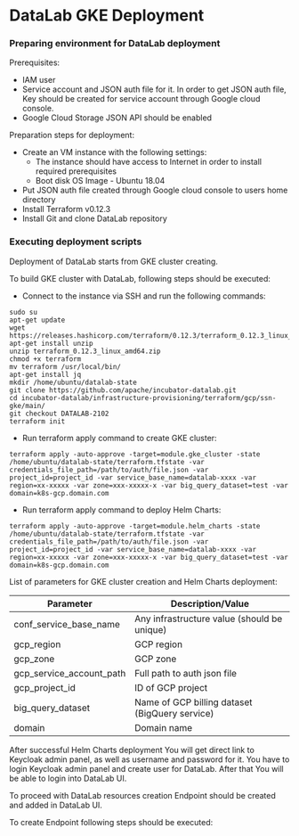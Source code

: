 # DataLab GKE Deployment <a name="DataLab_Deployment"></a>

### Preparing environment for DataLab deployment <a name="Env_for_DataLab"></a>

Prerequisites:

- IAM user
- Service account and JSON auth file for it. In order to get JSON auth file, Key should be created for service account 
through Google cloud console.
- Google Cloud Storage JSON API should be enabled

Preparation steps for deployment:

- Create an VM instance with the following settings:
    - The instance should have access to Internet in order to install required prerequisites
    - Boot disk OS Image - Ubuntu 18.04
- Put JSON auth file created through Google cloud console to users home directory
- Install Terraform v0.12.3
- Install Git and clone DataLab repository

### Executing deployment scripts

Deployment of DataLab starts from GKE cluster creating.

To build GKE cluster with DataLab, following steps should be executed:

- Connect to the instance via SSH and run the following commands:

```
sudo su
apt-get update
wget https://releases.hashicorp.com/terraform/0.12.3/terraform_0.12.3_linux_amd64.zip
apt-get install unzip
unzip terraform_0.12.3_linux_amd64.zip
chmod +x terraform
mv terraform /usr/local/bin/
apt-get install jq
mkdir /home/ubuntu/datalab-state
git clone https://github.com/apache/incubator-datalab.git
cd incubator-datalab/infrastructure-provisioning/terraform/gcp/ssn-gke/main/
git checkout DATALAB-2102
terraform init
```
- Run terraform apply command to create GKE cluster:

```
terraform apply -auto-approve -target=module.gke_cluster -state /home/ubuntu/datalab-state/terraform.tfstate -var credentials_file_path=/path/to/auth/file.json -var project_id=project_id -var service_base_name=datalab-xxxx -var region=xx-xxxxx -var zone=xxx-xxxxx-x -var big_query_dataset=test -var domain=k8s-gcp.domain.com
```

- Run terraform apply command to deploy Helm Charts:

```
terraform apply -auto-approve -target=module.helm_charts -state /home/ubuntu/datalab-state/terraform.tfstate -var credentials_file_path=/path/to/auth/file.json -var project_id=project_id -var service_base_name=datalab-xxxx -var region=xx-xxxxx -var zone=xxx-xxxxx-x -var big_query_dataset=test -var domain=k8s-gcp.domain.com
```

List of parameters for GKE cluster creation and Helm Charts deployment:

| Parameter                    | Description/Value                                                                     |
|------------------------------|---------------------------------------------------------------------------------------|
| conf\_service\_base\_name    | Any infrastructure value (should be unique)										   |
| gcp\_region                  | GCP region                                                                            |
| gcp\_zone                    | GCP zone                                                                              |
| gcp\_service\_account\_path  | Full path to auth json file                                                           |
| gcp\_project\_id             | ID of GCP project                                                                     |
| big\_query\_dataset 	       | Name of GCP billing dataset (BigQuery service)                                        |
| domain 	                   | Domain name                                                                           |,

After successful Helm Charts deployment You will get direct link to Keycloak admin panel, as well as username and password for it. You have to login Keycloak admin panel and create user for DataLab. After that You will be able to login into DataLab UI.

To proceed with DataLab resources creation  Endpoint should be created and added in DataLab UI.

To create Endpoint following steps should be executed: